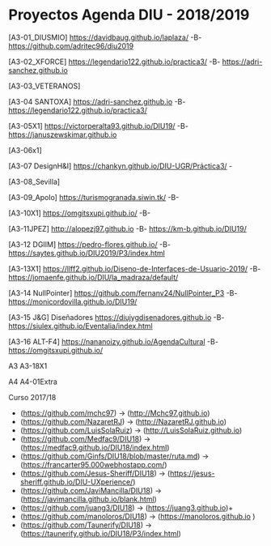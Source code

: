 
# Proyectos Agenda DIU - 2018/2019




[A3-01_DIUSMIO]	https://davidbaug.github.io/laplaza/	-B- https://github.com/adritec96/diu2019

[A3-02_XFORCE]	https://legendario122.github.io/practica3/	-B-	https://adri-sanchez.github.io 

[A3-03_VETERANOS] 

[A3-04 SANTOXA]	https://adri-sanchez.github.io 	-B-	https://legendario122.github.io/practica3/


[A3-05X1]	https://victorperalta93.github.io/DIU19/	-B-	https://januszewskimar.github.io

[A3-06x1] 	

[A3-07 DesignH&I]	https://chankyn.github.io/DIU-UGR/Práctica3/ - 


[A3-08_Sevilla]	

[A3-09_Apolo]	https://turismogranada.siwin.tk/	-B-

[A3-10X1]	https://omgitsxupi.github.io/	-B-

[A3-11JPEZ]	http://alopezj97.github.io		-B-	https://km-b.github.io/DIU19/

[A3-12 DGIIM]	https://pedro-flores.github.io/		-B-	https://saytes.github.io/DIU2019/P3/index.html

[A3-13X1]	https://llff2.github.io/Diseno-de-Interfaces-de-Usuario-2019/		-B-	https://jomaenfe.github.io/DIU/la_madraza/default/

[A3-14 NullPointer]	https://github.com/fernanv24/NullPointer_P3 		-B-	https://monicordovilla.github.io/DIU19/

[A3-15 J&G] Diseñadores	https://diujygdisenadores.github.io	-B-	https://siulex.github.io/Eventalia/index.html

[A3-16 ALT-F4]	https://nananoizy.github.io/AgendaCultural	-B-	https://omgitsxupi.github.io/

A3	A3-18X1				

A4	A4-01Extra				

Curso 2017/18
- (https://github.com/mchc97)               -> (http://Mchc97.github.io) 
- (https://github.com/NazaretRJ)    -> (http://NazaretRJ.github.io) 
- (https://github.com/LuisSolaRuiz) -> (http://LuisSolaRuiz.github.io)
- (https://github.com/Medfac9/DIU18) -> (https://medfac9.github.io/DIU18/index.html)
- (https://github.com/Ginfs/DIU18/blob/master/ruta.md) -> (https://francarter95.000webhostapp.com/) 
- (https://github.com/Jesus-Sheriff/DIU18) -> (https://jesus-sheriff.github.io/DIU-UXperience/) 
- (https://github.com/JaviMancilla/DIU18) -> (https://javimancilla.github.io/blank.html) 
- (https://github.com/juang3/DIU18) -> (https://juang3.github.io)+
- (https://github.com/manoloros/DIU18) -> (https://manoloros.github.io )
- (https://github.com/Taunerify/DIU18) -> (https://taunerify.github.io/DIU18/P3/index.html) 

